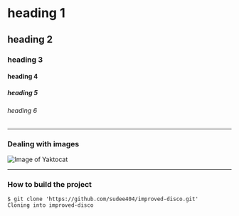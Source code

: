 # heading 1
## heading 2
### heading 3
#### heading 4
##### heading 5
###### heading 6

---

### Dealing with images
![Image of Yaktocat](https://octodex.github.com/images/yaktocat.png)

---
### How to build the project

```
$ git clone 'https://github.com/sudee404/improved-disco.git'
Cloning into improved-disco
```
